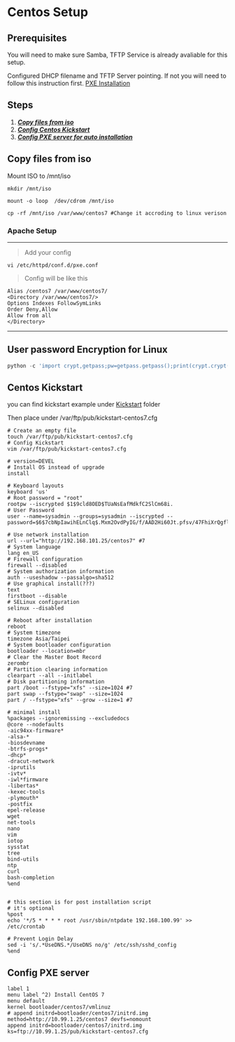 # Centos Setup

## Prerequisites
You will need to make sure Samba, TFTP Service is already avaliable for this setup. 

Configured DHCP filename and TFTP Server pointing. If not you will need to follow this instruction first. [PXE Installation](../readme.md)

## Steps

1. ***[Copy files from iso](#copy-files-from-iso)***
2. ***[Config Centos Kickstart ](#centos-kickstart)***
3. ***[Config PXE server for auto installation](#config-pxe-server)***

## Copy files from iso

Mount ISO to /mnt/iso

```shell
mkdir /mnt/iso

mount -o loop  /dev/cdrom /mnt/iso

cp -rf /mnt/iso /var/www/centos7 #Change it accroding to linux verison
```

### Apache Setup
---

> Add your config

```shell
vi /etc/httpd/conf.d/pxe.conf
```

> Config will be like this

```shell
Alias /centos7 /var/www/centos7/
<Directory /var/www/centos7/>
Options Indexes FollowSymLinks
Order Deny,Allow
Allow from all
</Directory>
```
---
## User password Encryption for Linux

```python
python -c 'import crypt,getpass;pw=getpass.getpass();print(crypt.crypt(pw) if (pw==getpass.getpass("Confirm: ")) else exit())'
```

## Centos Kickstart

you can find kickstart example under [Kickstart](/Linux/ks/kickstart-centos7.cfg) folder 

Then place under /var/ftp/pub/kickstart-centos7.cfg
```shell
# Create an empty file 
touch /var/ftp/pub/kickstart-centos7.cfg
# Config Kickstart
vim /var/ftp/pub/kickstart-centos7.cfg
```
```shell
# version=DEVEL
# Install OS instead of upgrade
install

# Keyboard layouts
keyboard 'us'
# Root password = "root"
rootpw --iscrypted $1$9cld8OED$TUaNsEafMdkfC2SlCm68i.
# User Password
user --name=sysadmin --groups=sysadmin --iscrypted --password=$6$7cbNpIawihELnClq$.Mxm2OvdPyIG/f/AAD2Hi60Jt.pfsv/47FhiXrQgfldCsO81JJHlDp59CJFUYDc1NbM.J.UYEtxeL5JFnMyQL1

# Use network installation
url --url="http://192.168.101.25/centos7" #7
# System language
lang en_US
# Firewall configuration
firewall --disabled
# System authorization information
auth --useshadow --passalgo=sha512
# Use graphical install(???)
text
firstboot --disable
# SELinux configuration
selinux --disabled

# Reboot after installation
reboot
# System timezone
timezone Asia/Taipei
# System bootloader configuration
bootloader --location=mbr
# Clear the Master Boot Record
zerombr
# Partition clearing information
clearpart --all --initlabel
# Disk partitioning information
part /boot --fstype="xfs" --size=1024 #7
part swap --fstype="swap" --size=1024
part / --fstype="xfs" --grow --size=1 #7

# minimal install
%packages --ignoremissing --excludedocs
@core --nodefaults
-aic94xx-firmware*
-alsa-*
-biosdevname
-btrfs-progs*
-dhcp*
-dracut-network
-iprutils
-ivtv*
-iwl*firmware
-libertas*
-kexec-tools
-plymouth*
-postfix
epel-release
wget
net-tools
nano
vim
iotop
sysstat
tree
bind-utils
ntp
curl
bash-completion
%end


# this section is for post installation script 
# it's optional
%post
echo '*/5 * * * * root /usr/sbin/ntpdate 192.168.100.99' >> /etc/crontab

# Prevent Login Delay
sed -i 's/.*UseDNS.*/UseDNS no/g' /etc/ssh/sshd_config
%end
```

## Config PXE server
```shell
label 1
menu label ^2) Install CentOS 7
menu default
kernel bootloader/centos7/vmlinuz
# append initrd=bootloader/centos7/initrd.img method=http://10.99.1.25/centos7 devfs=nomount
append initrd=bootloader/centos7/initrd.img ks=ftp://10.99.1.25/pub/kickstart-centos7.cfg
```



